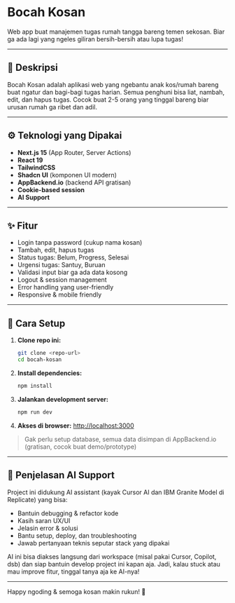 # Bocah Kosan

Web app buat manajemen tugas rumah tangga bareng temen sekosan. Biar ga ada lagi yang ngeles giliran bersih-bersih atau lupa tugas!

---

## 📝 Deskripsi

Bocah Kosan adalah aplikasi web yang ngebantu anak kos/rumah bareng buat ngatur dan bagi-bagi tugas harian. Semua penghuni bisa liat, nambah, edit, dan hapus tugas. Cocok buat 2-5 orang yang tinggal bareng biar urusan rumah ga ribet dan adil.

---

## ⚙️ Teknologi yang Dipakai

- **Next.js 15** (App Router, Server Actions)
- **React 19**
- **TailwindCSS**
- **Shadcn UI** (komponen UI modern)
- **AppBackend.io** (backend API gratisan)
- **Cookie-based session**
- **AI Support**

---

## ✨ Fitur

- Login tanpa password (cukup nama kosan)
- Tambah, edit, hapus tugas
- Status tugas: Belum, Progress, Selesai
- Urgensi tugas: Santuy, Buruan
- Validasi input biar ga ada data kosong
- Logout & session management
- Error handling yang user-friendly
- Responsive & mobile friendly

---

## 🚀 Cara Setup

1. **Clone repo ini:**
   ```bash
   git clone <repo-url>
   cd bocah-kosan
   ```
2. **Install dependencies:**
   ```bash
   npm install
   ```
3. **Jalankan development server:**
   ```bash
   npm run dev
   ```
4. **Akses di browser:**
   [http://localhost:3000](http://localhost:3000)

> Gak perlu setup database, semua data disimpan di AppBackend.io (gratisan, cocok buat demo/prototype)

---

## 🤖 Penjelasan AI Support

Project ini didukung AI assistant (kayak Cursor AI dan IBM Granite Model di Replicate) yang bisa:

- Bantuin debugging & refactor kode
- Kasih saran UX/UI
- Jelasin error & solusi
- Bantu setup, deploy, dan troubleshooting
- Jawab pertanyaan teknis seputar stack yang dipakai

AI ini bisa diakses langsung dari workspace (misal pakai Cursor, Copilot, dsb) dan siap bantuin develop project ini kapan aja. Jadi, kalau stuck atau mau improve fitur, tinggal tanya aja ke AI-nya!

---

Happy ngoding & semoga kosan makin rukun! 🚀
